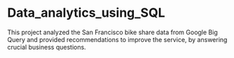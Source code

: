# Data_analytics_using_SQL
This project analyzed the San Francisco bike share data from Google Big Query and provided recommendations to improve the service, by answering crucial business questions.
